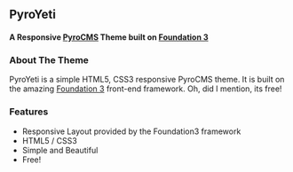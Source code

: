 ## PyroYeti
#### A Responsive [PyroCMS](https://pyrocms.com) Theme built on [Foundation 3](http://foundation.zurb.com/)

### About The Theme
PyroYeti is a simple HTML5, CSS3 responsive PyroCMS theme. It is built on the amazing [Foundation 3](http://foundation.zurb.com/) front-end framework.
Oh, did I mention, its free!

### Features
* Responsive Layout provided by the Foundation3 framework
* HTML5 / CSS3
* Simple and Beautiful
* Free!
